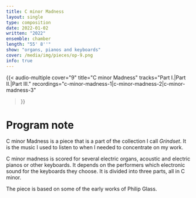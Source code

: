 ```yaml
---
title: C minor Madness
layout: single
type: composition
date: 2022-01-02
written: "2022"
ensemble: chamber
length: "55' 8''"
show: "organs, pianos and keyboards"
cover: /media/img/pieces/op-9.png
info: true
---
```


{{< audio-multiple
    cover="9"
    title="C minor Madness"
    tracks="Part I.|Part II.|Part III."
    recordings="c-minor-madness-1|c-minor-madness-2|c-minor-madness-3"
>}}

# Program note

C minor Madness is a piece that is a part of the collection I call *Grindset*. It is the music I used to listen to when I needed to concentrate on my work.

C minor madness is scored for several electric organs, acoustic and electric pianos or other keyboards. It depends on the performers which electronic sound for the keyboards they choose. It is divided into three parts, all in C minor.

The piece is based on some of the early works of Philip Glass.